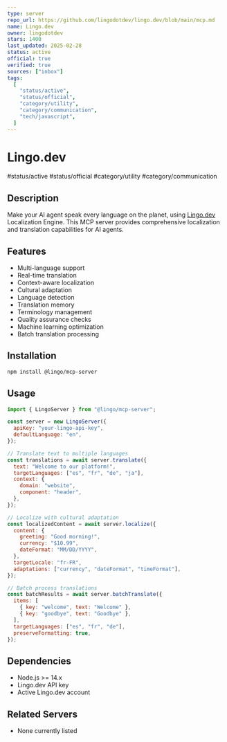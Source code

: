 ```yaml
---
type: server
repo_url: https://github.com/lingodotdev/lingo.dev/blob/main/mcp.md
name: Lingo.dev
owner: lingodotdev
stars: 1400
last_updated: 2025-02-28
status: active
official: true
verified: true
sources: ["inbox"]
tags:
  [
    "status/active",
    "status/official",
    "category/utility",
    "category/communication",
    "tech/javascript",
  ]
---
```


# Lingo.dev

#status/active #status/official #category/utility #category/communication

## Description

Make your AI agent speak every language on the planet, using [Lingo.dev](https://lingo.dev) Localization Engine. This MCP server provides comprehensive localization and translation capabilities for AI agents.

## Features

- Multi-language support
- Real-time translation
- Context-aware localization
- Cultural adaptation
- Language detection
- Translation memory
- Terminology management
- Quality assurance checks
- Machine learning optimization
- Batch translation processing

## Installation

```bash
npm install @lingo/mcp-server
```

## Usage

```javascript
import { LingoServer } from "@lingo/mcp-server";

const server = new LingoServer({
  apiKey: "your-lingo-api-key",
  defaultLanguage: "en",
});

// Translate text to multiple languages
const translations = await server.translate({
  text: "Welcome to our platform!",
  targetLanguages: ["es", "fr", "de", "ja"],
  context: {
    domain: "website",
    component: "header",
  },
});

// Localize with cultural adaptation
const localizedContent = await server.localize({
  content: {
    greeting: "Good morning!",
    currency: "$10.99",
    dateFormat: "MM/DD/YYYY",
  },
  targetLocale: "fr-FR",
  adaptations: ["currency", "dateFormat", "timeFormat"],
});

// Batch process translations
const batchResults = await server.batchTranslate({
  items: [
    { key: "welcome", text: "Welcome" },
    { key: "goodbye", text: "Goodbye" },
  ],
  targetLanguages: ["es", "fr", "de"],
  preserveFormatting: true,
});
```

## Dependencies

- Node.js >= 14.x
- Lingo.dev API key
- Active Lingo.dev account

## Related Servers

- None currently listed
